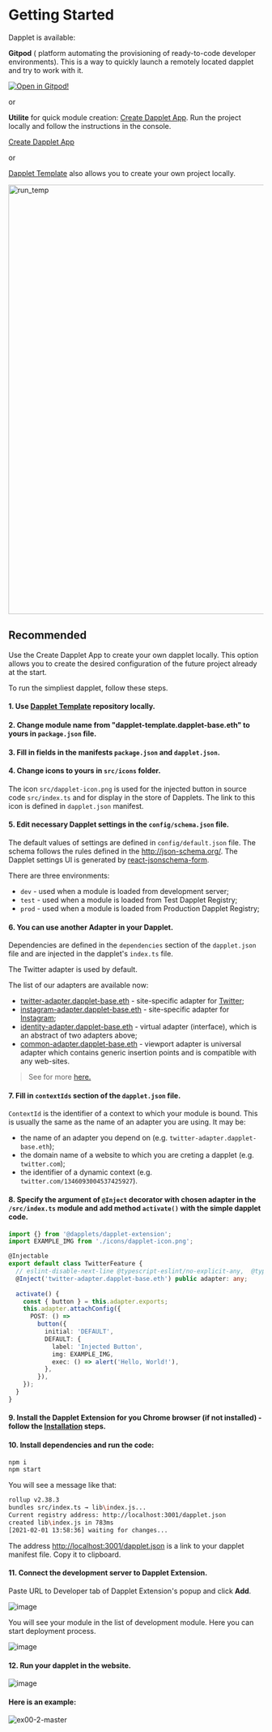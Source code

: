 # Getting Started

Dapplet is available:

**Gitpod** ( platform automating the provisioning of ready-to-code developer environments). This is a way to quickly launch a remotely located dapplet and try to work with it.

[![Open in Gitpod!](https://gitpod.io/button/open-in-gitpod.svg)](https://gitpod.io/#https://github.com/dapplets/dapplet-template)

or 

**Utilite** for quick module creation: [Create Dapplet App](https://www.npmjs.com/package/create-dapplet-app). Run the project locally and follow the instructions in the console.

[Create Dapplet App](https://www.npmjs.com/package/create-dapplet-app)

or 

[Dapplet Template](https://github.com/dapplets/dapplet-template) also allows you to create your own project locally.

<img width="847" alt="run_temp" src="https://user-images.githubusercontent.com/79759758/191844612-9615bf33-b93d-4a63-b8db-7a1749fcb3af.png">


## Recommended

Use the Create Dapplet App to create your own dapplet locally. This option allows you to create the desired configuration of the future project already at the start.

To run the simpliest dapplet, follow these steps.


#### 1. Use [Dapplet Template](https://github.com/dapplets/dapplet-template) repository locally.

#### 2. Change module name from "dapplet-template.dapplet-base.eth" to yours in `package.json` file.

#### 3. Fill in fields in the manifests `package.json` and `dapplet.json`.

#### 4. Change icons to yours in `src/icons` folder.

The icon `src/dapplet-icon.png` is used for the injected button in source code `src/index.ts` and for display in the store of Dapplets. The link to this icon is defined in `dapplet.json` manifest.

#### 5. Edit necessary Dapplet settings in the `config/schema.json` file.
   The default values of settings are defined in `config/default.json` file.
   The schema follows the rules defined in the http://json-schema.org/.
   The Dapplet settings UI is generated by [react-jsonschema-form](https://react-jsonschema-form.readthedocs.io/en/latest/usage/single/).

There are three environments:

- `dev` - used when a module is loaded from development server;
- `test` - used when a module is loaded from Test Dapplet Registry;
- `prod` - used when a module is loaded from Production Dapplet Registry;

#### 6. You can use another Adapter in your Dapplet.

Dependencies are defined in the `dependencies` section of the `dapplet.json` file and are injected in the dapplet's `index.ts` file.

The Twitter adapter is used by default.

The list of our adapters are available now:

- [twitter-adapter.dapplet-base.eth](https://github.com/dapplets/dapplet-modules/tree/master/packages/twitter-adapter) - site-specific adapter for [Twitter](https://twitter.com);
- [instagram-adapter.dapplet-base.eth](https://github.com/dapplets/dapplet-modules/tree/master/packages/instagram-adapter) - site-specific adapter for [Instagram](https://instagram.com);
- [identity-adapter.dapplet-base.eth](https://github.com/dapplets/dapplet-modules/tree/master/packages/identity-adapter) - virtual adapter (interface), which is an abstract of two adapters above;
- [common-adapter.dapplet-base.eth](https://github.com/dapplets/dapplet-modules/tree/master/packages/common-adapter) - viewport adapter is universal adapter which contains generic insertion points and is compatible with any web-sites.

> See for more [here.](https://docs.dapplets.org/docs/adapters-docs-list)

#### 7. Fill in `contextIds` section of the `dapplet.json` file.

`ContextId` is the identifier of a context to which your module is bound. This is usually the same as the name of an adapter you are using. It may be:

- the name of an adapter you depend on (e.g. `twitter-adapter.dapplet-base.eth`);
- the domain name of a website to which you are creting a dapplet (e.g. `twitter.com`);
- the identifier of a dynamic context (e.g. `twitter.com/1346093004537425927`).

#### 8. Specify the argument of `@Inject` decorator with chosen adapter in the `/src/index.ts` module and add method `activate()` with the simple dapplet code.

```typescript
import {} from '@dapplets/dapplet-extension';
import EXAMPLE_IMG from './icons/dapplet-icon.png';

@Injectable
export default class TwitterFeature {
  // eslint-disable-next-line @typescript-eslint/no-explicit-any,  @typescript-eslint/explicit-module-boundary-types
  @Inject('twitter-adapter.dapplet-base.eth') public adapter: any;
  
  activate() {
    const { button } = this.adapter.exports;
    this.adapter.attachConfig({
      POST: () =>
        button({
          initial: 'DEFAULT',
          DEFAULT: {
            label: 'Injected Button',
            img: EXAMPLE_IMG,
            exec: () => alert('Hello, World!'),
          },
        }),
    });
  }
}
```

#### 9. Install the Dapplet Extension for you Chrome browser (if not installed) - follow the [Installation](https://docs.dapplets.org/docs/installation) steps.

#### 10. Install dependencies and run the code:
```bash
npm i
npm start
```

You will see a message like that:

```bash
rollup v2.38.3
bundles src/index.ts → lib\index.js...
Current registry address: http://localhost:3001/dapplet.json
created lib\index.js in 783ms
[2021-02-01 13:58:36] waiting for changes...
```

The address [http://localhost:3001/dapplet.json](http://localhost:3001/dapplet.json) is a link to your dapplet manifest file. Copy it to clipboard.

#### 11. Connect the development server to Dapplet Extension.

Paste URL to Developer tab of Dapplet Extension's popup and click **Add**.

![image](https://user-images.githubusercontent.com/43613968/132354395-7121d255-0eef-4526-b550-5eed8908436a.png)

You will see your module in the list of development module. Here you can start deployment process.

![image](https://user-images.githubusercontent.com/43613968/132354513-763b3dba-b137-45e3-a44f-987a18bda655.png)

#### 12. Run your dapplet in the website.

![image](https://user-images.githubusercontent.com/43613968/132354570-3cc9d4c9-c9f0-4bb0-9825-74b9c1c66a4c.png)

#### Here is an example:

![ex00-2-master](https://user-images.githubusercontent.com/43613968/118811618-e249a280-b8b5-11eb-90f6-b66b85646a3f.gif)
